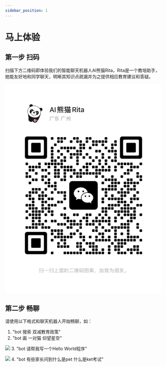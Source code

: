 ```yaml
---
sidebar_position: 1
---
```


# 马上体验
## 第一步 扫码
扫描下方二维码即体验我们的智能聊天机器人AI熊猫Rita，Rita是一个教培助手，她能友好地和同学聊天，明晰其知识点疏漏并为之提供相应教育建议和答疑。

![](./img/suanfamama.core.product.02.png)

## 第二步 畅聊
请使用以下格式和聊天机器人开始畅聊，如：
1. "bot 搜索 双减教育政策"
2. "bot 画 一对猫 仰望星空"

![](./img/chat.interface.1.png)
3. "bot 请帮我写一个Hello World程序"

![](./img/chat.interface.4.png)
4. "bot 有些家长问到什么是pet 什么是ket考试"